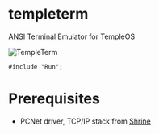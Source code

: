 # templeterm
ANSI Terminal Emulator for TempleOS

![TempleTerm](https://git.checksum.fail/alec/templeterm/raw/branch/master/example.png? "TempleTerm")

`#include "Run";`

# Prerequisites

- PCNet driver, TCP/IP stack from [Shrine](https://github.com/minexew/Shrine)

